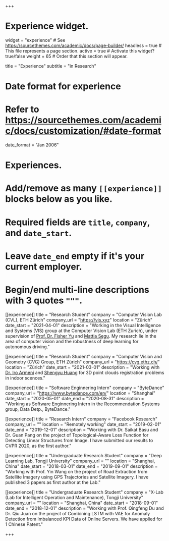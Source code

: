 +++
# Experience widget.
widget = "experience"  # See https://sourcethemes.com/academic/docs/page-builder/
headless = true  # This file represents a page section.
active = true  # Activate this widget? true/false
weight = 65  # Order that this section will appear.

title = "Experience"
subtitle = "in Research"

# Date format for experience
#   Refer to https://sourcethemes.com/academic/docs/customization/#date-format
date_format = "Jan 2006"

# Experiences.
#   Add/remove as many `[[experience]]` blocks below as you like.
#   Required fields are `title`, `company`, and `date_start`.
#   Leave `date_end` empty if it's your current employer.
#   Begin/end multi-line descriptions with 3 quotes `"""`.
[[experience]]
  title = "Research Student"
  company = "Computer Vision Lab (CVL), ETH Zürich"
  company_url = "https://vis.xyz"
  location = "Zürich"
  date_start = "2021-04-01"
  description = "Working in the Visual Intelligence and Systems (VIS) group at the Computer Vision Lab (ETH Zurich), under supervision of [Prof. Dr. Fisher Yu](http://yf.io) and [Mattia Segu](https://mattiasegu.github.io/). My research lie in the area of computer vision and the robustness of deep learning for autonomous driving."

[[experience]]
  title = "Research Student"
  company = "Computer Vision and Geometry (CVG) Group, ETH Zürich"
  company_url = "https://cvg.ethz.ch/"
  location = "Zürich"
  date_start = "2021-03-01"
  description = "Working with [Dr. Iro Armeni](https://ir0.github.io/) and [Shengyu Huang](https://shengyuh.github.io/) for 3D point clouds registration problems in indoor scences."

[[experience]]
  title = "Software Enginnering Intern"
  company = "ByteDance"
  company_url = "https://www.bytedance.com/en/"
  location = "Shanghai"
  date_start = "2020-05-01"
  date_end = "2020-08-31"
  description = "Working as Software Enginnering Intern in the Recommendation Systems group, Data Detp., ByteDance."


[[experience]]
  title = "Research Intern"
  company = "Facebook Research"
  company_url = ""
  location = "Remotely working"
  date_start = "2019-02-01"
  date_end = "2019-12-01"
  description = "Working with Dr. Saikat Basu and Dr. Guan Pang on the project of Topological-Aware Loss Function for Detecting Linear Structures from Image. I have submitted our results to CVPR 2020, as the first author."

[[experience]]
  title = "Undergraduate Research Student"
  company = "Deep Learning Lab, Tongji University"
  company_url = ""
  location = "Shanghai, China"
  date_start = "2018-03-01"
  date_end = "2019-09-01"
  description = "Working with Prof. Yin Wang on the project of Road Extraction from Satellite Imagery using GPS Trajectories and Satellite Imagery. I have published 3 papers as first author at the Lab."
  
[[experience]]
  title = "Undergraduate Research Student"
  company = "X-Lab (Lab for Intelligent Operation and Maintenance), Tongji University"
  company_url = ""
  location = "Shanghai, China"
  date_start = "2018-09-01"
  date_end = "2018-12-01"
  description = "Working with Prof. Qingfeng Du and Dr. Qiu Juan on the project of Combining LSTM with VAE for Anomaly Detection from Imbalanced KPI Data of Online Servers. We have applied for 1 Chinese Patent."

+++
